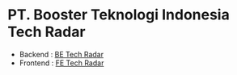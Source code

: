 # PT. Booster Teknologi Indonesia Tech Radar

- Backend : [BE Tech Radar](https://radar.thoughtworks.com/?documentId=https%3A%2F%2Fraw.githubusercontent.com%2Fboosterteknologiindonesia%2Ftech-radar%2F5aeed9107ae15695f2d0f24fff78f671a80198da%2Fbackend.json)
- Frontend : [FE Tech Radar](https://radar.thoughtworks.com/?documentId=https%3A%2F%2Fraw.githubusercontent.com%2Fboosterteknologiindonesia%2Ftech-radar%2Fmain%2Ffrontend.json)

